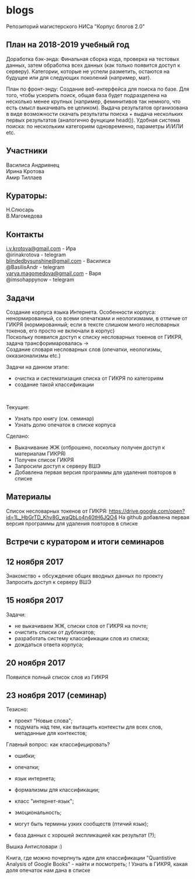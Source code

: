 # blogs
Репозиторий магистерского НИСа "Корпус блогов 2.0"

## План на 2018-2019 учебный год
Доработка бэк-энда:
Финальная сборка кода, проверка на тестовых данных, затем обработка всех данных (как только появится доступ к серверу).
Категории, которые не успели разметить, остаются на будущее или для следующих поколений (например, мат).

План по фронт-энду:
Создание веб-интерфейса для поиска по базе. Для того, чтобы ускорить поиск, общая база будет подразделена на несколько менее крупных (например, феминитивов так немного, что есть смысл выкачивать ее целиком). Выдача результатов организована в виде возможности скачать результаты поиска + выдача нескольких первых результатов (аналогично фунцкции head()). Удобная система поиска: по нескольким категориям одновременно, параметры И/ИЛИ etc.

## Участники
Василиса Андриянец <br/>
Ирина Кротова<br/>
Амир Тиллаев<br/>

## Кураторы:
Н.Слюсарь<br/>
В.Магомедова

## Контакты
i.v.krotova@gmail.com - Ира<br/>
@irinakrotova - telegram<br/>
blindedbysunshine@gmail.com - Василиса<br/>
@BasilisAndr - telegram<br/>
varya.magomedova@gmail.com - Варя<br/>
@imsohappynow - telegram


## Задачи
Создание корпуса языка Интернета. Особенности корпуса: ненормированный, со всеми опечатками и неологизмами, в отличие от ГИКРЯ (нормированный; если в тексте слишком много несловарных токенов, его просто не включали в корпус)
<br/>
Поскольку появился доступ к списку несловарных токенов от ГИКРЯ, задача трансфоримаровалась ->
<br/>
Создание словаря несловарных слов (опечатки, неологизмы, окказионализмы etc.)

Задачи на данном этапе:<br/>
- очистка и систематизация списка от ГИКРЯ по категориям <br/>
- создание такой классификации <br/>
<br/>

Текущие:<br/>
- Узнать про книгу (см. семинар)<br/>
- Узнать долю опечаток в списке корпуса<br/>

Сделано:<br/>
- Выкачивание ЖЖ (отброшено, поскольку получен доступ к материалам ГИКРЯ)<br/>
- Получен список ГИКРЯ<br/>
- Запросили доступ к серверу ВШЭ<br/>
- Добавлена первая версия программы для удаления повторов в списке<br/>

## Материалы
Список несловарных токенов от ГИКРЯ:
https://drive.google.com/open?id=1L_HbGrTD_Khv8G_waQbLo4n40tH6JQO4
На github добавлена первая версия программы для удаления повторов в списке

## Встречи с куратором и итоги семинаров

## 12 ноября 2017

Знакомство + обсуждение общих вводных данных по проекту
Запросить доступ к серверу ВШЭ

## 15 ноября 2017

Задачи:
- не выкачиваем ЖЖ, списки слов от ГИКРЯ на почте;
- очистить списки от дубликатов;
- разработать систему классификации слов из списка;
- дождаться ответа корпуса;

## 20 ноября 2017

Появился полный список слов из ГИКРЯ

## 23 ноября 2017 (семинар)
Тезисно:
- проект "Новые слова";
- подумать над тем, как вытащить контексты для всех слов, метаданные для контекстов;

Главный вопрос: как классифицировать?
- ошибки;
- опечатки;
- язык интернета;
- формализмы для классификации;
- класс "интернет-язык";
- эмоциональность;
- могут быть термины узких сообществ (птичий язык);

- база данных с хорошей экспликацией как результат (?);

Вышка Антисловари :)

Книга, где можно почерпнуть идеи для классификации "Quantistive Analysis of Google Books" - найти и посмотреть;
! Узнать в ГИКРЯ, какая доля опечаток нам дана в списке

